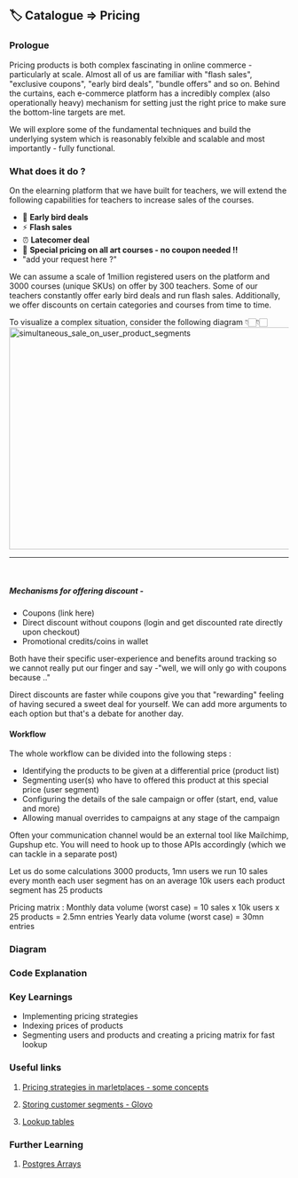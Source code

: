 ## 🏷️ Catalogue => Pricing


### Prologue

Pricing products is both complex fascinating in online commerce - particularly at scale. Almost all of us are familiar with "flash sales", "exclusive coupons", "early bird deals", "bundle offers" and so on. Behind the curtains, each e-commerce platform has a incredibly complex (also operationally heavy) mechanism for setting just the right price to make sure the bottom-line targets are met.

We will explore some of the fundamental techniques and build the underlying system which is reasonably felxible and scalable and most importantly - fully functional.

### What does it do ?

On the elearning platform that we have built for teachers, we will extend the following capabilities for teachers to increase sales of the courses. 

- 🦅 **Early bird deals**
- ⚡️ **Flash sales**
- ⏰ **Latecomer deal**
- 💫 **Special pricing on all art courses - no coupon needed !!**
- "add your request here ?"


We can assume a scale of 1million registered users on the platform and 3000 courses (unique SKUs) on offer by 300 teachers. Some of our teachers constantly offer early bird deals and run flash sales. Additionally, we offer discounts on certain categories and courses from time to time.

To visualize a complex situation, consider the following diagram 👇🏻👇🏻
<img src="https://lh3.googleusercontent.com/d/1FjUn_raztarQ-svOsof5iehg7WIH1hsu" width="800" height="400" alt="simultaneous_sale_on_user_product_segments"/>

------------------------------------------------------------------------------------------
</br>


##### Mechanisms for offering discount -
- Coupons (link here)
- Direct discount without coupons (login and get discounted rate directly upon checkout)
- Promotional credits/coins in wallet

Both have their specific user-experience and benefits around tracking so we cannot really put our finger and say -"well, we will only go with coupons because .."

Direct discounts are faster while coupons give you that "rewarding" feeling of having secured a sweet deal for yourself. We can add more arguments to each option but that's a debate for another day.

#### Workflow
The whole workflow can be divided into the following steps :
- Identifying the products to be given at a differential price (product list)
- Segmenting user(s) who have to offered this product at this special price (user segment)
- Configuring the details of the sale campaign or offer (start, end, value and more)
- Allowing manual overrides to campaigns at any stage of the campaign

Often your communication channel would be an external tool like Mailchimp, Gupshup etc. You will need to hook up to those APIs accordingly (which we can tackle in a separate post)

Let us do some calculations
3000 products, 1mn users
we run 10 sales every month
each user segment has on an average 10k users
each product segment has 25 products

Pricing matrix :
Monthly data volume (worst case) =  10 sales x 10k users x 25 products = 2.5mn entries
Yearly data volume (worst case) = 30mn entries


### Diagram


### Code Explanation


### Key Learnings
- Implementing pricing strategies
- Indexing prices of products
- Segmenting users and products and creating a pricing matrix for fast lookup


### Useful links

1. [Pricing strategies in marletplaces - some concepts](https://www.sellerapp.com/blog/top-essential-ecommerce-pricing-strategies/)

2. [Storing customer segments - Glovo](https://medium.com/glovo-engineering/customer-segmentation-at-glovo-8b46a787ac5e)

3. [Lookup tables](https://medium.com/capital-one-tech/blazing-fast-data-lookup-in-a-microservices-world-dd3ae548ca45)

### Further Learning

1. [Postgres Arrays](https://news.ycombinator.com/item?id=4415754)